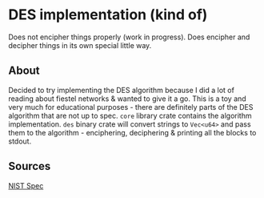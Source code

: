 # DES implementation (kind of)

Does not encipher things properly (work in progress).
Does encipher and decipher things in its own special little way.

## About

Decided to try implementing the DES algorithm because I did a lot of reading about fiestel networks & wanted to give it a go.
This is a toy and very much for educational purposes - there are definitely parts of the DES algorithm that are not up to spec.
`core` library crate contains the algorithm implementation.
`des` binary crate will convert strings to `Vec<u64>` and pass them to the algorithm - enciphering, deciphering & printing all the blocks to stdout.

## Sources

[NIST Spec](https://csrc.nist.gov/files/pubs/fips/46-3/final/docs/fips46-3.pdf)
